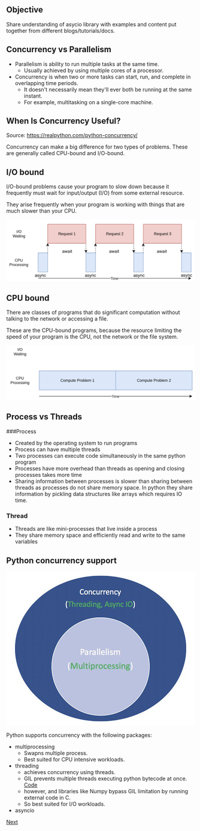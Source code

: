 ## Objective

Share understanding of asycio library with examples and content put together from different blogs/tutorials/docs.


## Concurrency vs Parallelism

- Parallelism is ability to run multiple tasks at the same time. 
    - Usually achieved by using multiple cores of a processor.
- Concurrency is when two or more tasks can start, run, and complete in overlapping time periods. 
    - It doesn't necessarily mean they'll ever both be running at the same instant. 
    - For example, multitasking on a single-core machine.

## When Is Concurrency Useful?
Source: https://realpython.com/python-concurrency/

Concurrency can make a big difference for two types of problems. These are generally called CPU-bound and I/O-bound.

## I/O bound
I/O-bound problems cause your program to slow down because it frequently must wait for input/output (I/O) from some external resource. 

They arise frequently when your program is working with things that are much slower than your CPU.

[io_bound]: ./io_bound.png
![alt text][io_bound]


## CPU bound

There are classes of programs that do significant computation without talking to the network or accessing a file. 

These are the CPU-bound programs, because the resource limiting the speed of your program is the CPU, not the network or the file system.


[cpu_bound]: ./cpu_bound.png
![alt text][cpu_bound]

    
## Process vs Threads
###Process
- Created by the operating system to run programs
- Process can have multiple threads
- Two processes can execute code simultaneously in the same python program
- Processes have more overhead than threads as opening and closing processes takes more time
- Sharing information between processes is slower than sharing between threads as processes do not share memory space. In python they share information by pickling data structures like arrays which requires IO time.

### Thread
- Threads are like mini-processes that live inside a process
- They share memory space and efficiently read and write to the same variables

## Python concurrency support
[python_concurrency]: ./python_concurrency_parallelism.jpg
![alt text][python_concurrency]

Python supports concurrency with the following packages:
- multiprocessing
  - Swapns multiple process.
  - Best suited for CPU intensive workloads.
- threading
  - achieves concurrency using threads.
  - GIL prevents multiple threads executing python bytecode at once. [Code](../code/factorial.py)
  - however, and libraries like Numpy bypass GIL limitation by running external code in C.
  - So best suited for I/O workloads.
- asyncio

[Next](./asyncio.md)
